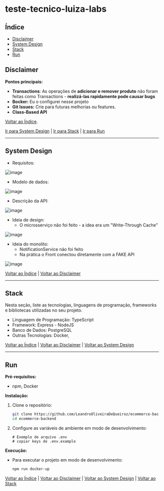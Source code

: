 # teste-tecnico-luiza-labs

## Índice

* [Disclaimer](#disclaimer)
* [System Design](#system-design)
* [Stack](#stack)
* [Run](#run)

## Disclaimer <a name="disclaimer"></a>

**Pontos principais:**

- **Transactions**: As operações de **adicionar e remover produto** não foram feitas como Transactions - **realizá-las rapidamente pode causar bugs**
- **Bocker:** Eu o configurei nesse projeto
- **Git Issues:** Crie para futuras melhorias ou features.
- **Class-Based API**

[Voltar ao Índice](#índice).

[Ir para System Design](#system-design) | [Ir para Stack](#stack) | [Ir para Run](#run)

---

## System Design <a name="system-design"></a>

- Requisitos: 

![image](https://github.com/user-attachments/assets/2834e49e-6ff7-49ae-aa14-fa20895f366b)

- Modelo de dados:

![image](https://github.com/user-attachments/assets/1cdb0e58-b21a-4285-9388-94154809189c)

- Descrição da API:

![image](https://github.com/user-attachments/assets/3998aab0-0eac-4058-b60d-4684d43f793e)

- Ideia de design:
  - O microsserviço não foi feito - a idea era um "Write-Through Cache"

![image](https://github.com/user-attachments/assets/4cd00aca-8d59-4c08-b16f-f8c2e67c6698)

- Ideia do monolito:
  - NotificationService não foi feito
  - Na prática o Front conectou diretamente com a FAKE API

![image](https://github.com/user-attachments/assets/1b5aa15f-b9e6-43da-babd-d05b218205d8)

[Voltar ao Índice](#índice) | [Voltar ao Disclaimer](#disclaimer)

---

## Stack <a name="stack"></a>

Nesta seção, liste as tecnologias, linguagens de programação, frameworks e bibliotecas utilizadas no seu projeto.

* Linguagem de Programação: TypeScript
* Framework: Express - NodeJS
* Banco de Dados: PostgreSQL
* Outras Tecnologias: Docker, 

[Voltar ao Índice](#índice) | [Voltar ao Disclaimer](#disclaimer) | [Voltar ao System Design](#system-design)

---

## Run <a name="run"></a>

**Pré-requisitos:**

* npm, Docker

**Instalação:**

1.  Clone o repositório:
    ```bash
    git clone https://github.com/LeandroOliveiraDeQueiroz/ecommerce-backend.git
    cd ecommerce-backend
    ```
2.  Configure as variáveis de ambiente em modo de desenvolvimento:
    ```
    # Exemplo de arquivo .env
    # copiar keys de .env.example
    ```

**Execução:**

* Para executar o projeto em modo de desenvolvimento:
    ```bash
    npm run docker-up
    ```

[Voltar ao Índice](#índice) | [Voltar ao Disclaimer](#disclaimer) | [Voltar ao System Design](#system-design) | [Voltar ao Stack](#stack)
